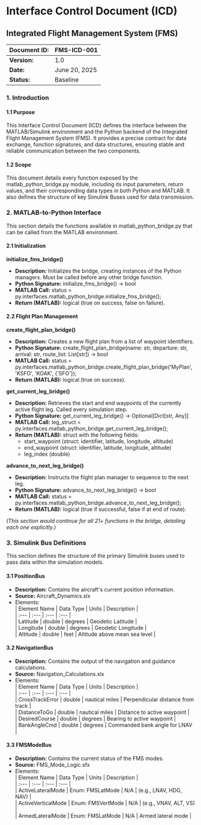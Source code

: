 # **Interface Control Document (ICD)**

## **Integrated Flight Management System (FMS)**

| Document ID: | FMS-ICD-001 |
| :---- | :---- |
| **Version:** | 1.0 |
| **Date:** | June 20, 2025 |
| **Status:** | Baseline |

### **1\. Introduction**

#### **1.1 Purpose**

This Interface Control Document (ICD) defines the interface between the MATLAB/Simulink environment and the Python backend of the Integrated Flight Management System (FMS). It provides a precise contract for data exchange, function signatures, and data structures, ensuring stable and reliable communication between the two components.

#### **1.2 Scope**

This document details every function exposed by the matlab\_python\_bridge.py module, including its input parameters, return values, and their corresponding data types in both Python and MATLAB. It also defines the structure of key Simulink Buses used for data transmission.

### **2\. MATLAB-to-Python Interface**

This section details the functions available in matlab\_python\_bridge.py that can be called from the MATLAB environment.

#### **2.1 Initialization**

**initialize\_fms\_bridge()**

* **Description:** Initializes the bridge, creating instances of the Python managers. Must be called before any other bridge function.  
* **Python Signature:** initialize\_fms\_bridge() \-\> bool  
* **MATLAB Call:** status \= py.interfaces.matlab\_python\_bridge.initialize\_fms\_bridge();  
* **Return (MATLAB):** logical (true on success, false on failure).

#### **2.2 Flight Plan Management**

**create\_flight\_plan\_bridge()**

* **Description:** Creates a new flight plan from a list of waypoint identifiers.  
* **Python Signature:** create\_flight\_plan\_bridge(name: str, departure: str, arrival: str, route\_list: List\[str\]) \-\> bool  
* **MATLAB Call:** status \= py.interfaces.matlab\_python\_bridge.create\_flight\_plan\_bridge('MyPlan', 'KSFO', 'KOAK', {'SFO'});  
* **Return (MATLAB):** logical (true on success).

**get\_current\_leg\_bridge()**

* **Description:** Retrieves the start and end waypoints of the currently active flight leg. Called every simulation step.  
* **Python Signature:** get\_current\_leg\_bridge() \-\> Optional\[Dict\[str, Any\]\]  
* **MATLAB Call:** leg\_struct \= py.interfaces.matlab\_python\_bridge.get\_current\_leg\_bridge();  
* **Return (MATLAB):** struct with the following fields:  
  * start\_waypoint (struct: identifier, latitude, longitude, altitude)  
  * end\_waypoint (struct: identifier, latitude, longitude, altitude)  
  * leg\_index (double)

**advance\_to\_next\_leg\_bridge()**

* **Description:** Instructs the flight plan manager to sequence to the next leg.  
* **Python Signature:** advance\_to\_next\_leg\_bridge() \-\> bool  
* **MATLAB Call:** status \= py.interfaces.matlab\_python\_bridge.advance\_to\_next\_leg\_bridge();  
* **Return (MATLAB):** logical (true if successful, false if at end of route).

*(This section would continue for all 21+ functions in the bridge, detailing each one explicitly.)*

### **3\. Simulink Bus Definitions**

This section defines the structure of the primary Simulink buses used to pass data within the simulation models.

#### **3.1 PositionBus**

* **Description:** Contains the aircraft's current position information.  
* **Source:** Aircraft\_Dynamics.slx  
* Elements:  
  | Element Name | Data Type | Units | Description |  
  | :--- | :--- | :--- | :--- |  
  | Latitude | double | degrees | Geodetic Latitude |  
  | Longitude | double | degrees | Geodetic Longitude |  
  | Altitude | double | feet | Altitude above mean sea level |

#### **3.2 NavigationBus**

* **Description:** Contains the output of the navigation and guidance calculations.  
* **Source:** Navigation\_Calculations.slx  
* Elements:  
  | Element Name | Data Type | Units | Description |  
  | :--- | :--- | :--- | :--- |  
  | CrossTrackError | double | nautical miles | Perpendicular distance from track |  
  | DistanceToGo | double | nautical miles | Distance to active waypoint |  
  | DesiredCourse | double | degrees | Bearing to active waypoint |  
  | BankAngleCmd | double | degrees | Commanded bank angle for LNAV |

#### **3.3 FMSModeBus**

* **Description:** Contains the current status of the FMS modes.  
* **Source:** FMS\_Mode\_Logic.sfx  
* Elements:  
  | Element Name | Data Type | Units | Description |  
  | :--- | :--- | :--- | :--- |  
  | ActiveLateralMode | Enum: FMSLatMode | N/A | (e.g., LNAV, HDG, NAV) |  
  | ActiveVerticalMode | Enum: FMSVertMode | N/A | (e.g., VNAV, ALT, VS) |  
  | ArmedLateralMode | Enum: FMSLatMode | N/A | Armed lateral mode |